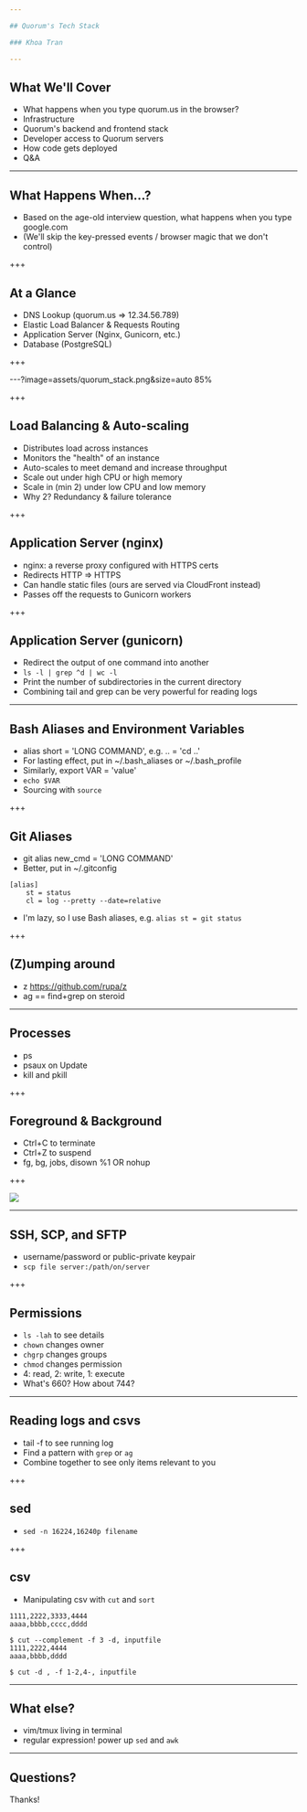 ```yaml
---

## Quorum's Tech Stack

### Khoa Tran

---
```


## What We'll Cover

- What happens when you type quorum.us in the browser?
- Infrastructure
- Quorum's backend and frontend stack
- Developer access to Quorum servers
- How code gets deployed
- Q&A

---

## What Happens When...?

- Based on the age-old interview question, what happens when you type google.com
- (We'll skip the key-pressed events / browser magic that we don't control)

+++

## At a Glance

- DNS Lookup (quorum.us => 12.34.56.789)
- Elastic Load Balancer & Requests Routing
- Application Server (Nginx, Gunicorn, etc.)
- Database (PostgreSQL)

+++

---?image=assets/quorum_stack.png&size=auto 85%

+++

## Load Balancing & Auto-scaling

- Distributes load across instances
- Monitors the "health" of an instance
- Auto-scales to meet demand and increase throughput
- Scale out under high CPU or high memory
- Scale in (min 2) under low CPU and low memory
- Why 2? Redundancy & failure tolerance

+++

## Application Server (nginx)

- nginx: a reverse proxy configured with HTTPS certs
- Redirects HTTP => HTTPS
- Can handle static files (ours are served via CloudFront instead)
- Passes off the requests to Gunicorn workers

+++

## Application Server (gunicorn)

- Redirect the output of one command into another
- `ls -l | grep ^d | wc -l`
- Print the number of subdirectories in the current directory
- Combining tail and grep can be very powerful for reading logs

---

## Bash Aliases and Environment Variables

- alias short = 'LONG COMMAND', e.g. .. = 'cd ..'
- For lasting effect, put in ~/.bash_aliases or ~/.bash_profile
- Similarly, export VAR = 'value'
- `echo $VAR`
- Sourcing with `source`

+++

## Git Aliases

- git alias new_cmd = 'LONG COMMAND'
- Better, put in ~/.gitconfig

```
[alias]
    st = status
    cl = log --pretty --date=relative
```

- I'm lazy, so I use Bash aliases, e.g. `alias st = git status`

+++

## (Z)umping around

- z https://github.com/rupa/z
- ag == find+grep on steroid

---

## Processes

- ps
- psaux on Update
- kill and pkill

+++

## Foreground & Background

- Ctrl+C to terminate
- Ctrl+Z to suspend
- fg, bg, jobs, disown %1 OR nohup

+++

![](https://i.imgur.com/XyPyVUp.png)

---

## SSH, SCP, and SFTP

- username/password or public-private keypair
- `scp file server:/path/on/server`

+++

## Permissions

- `ls -lah` to see details
- `chown` changes owner
- `chgrp` changes groups
- `chmod` changes permission
- 4: read, 2: write, 1: execute
- What's 660? How about 744?

---

## Reading logs and csvs

- tail -f to see running log
- Find a pattern with `grep` or `ag`
- Combine together to see only items relevant to you

+++

## sed

- `sed -n 16224,16240p filename`

+++

## csv

- Manipulating csv with `cut` and `sort`

```
1111,2222,3333,4444
aaaa,bbbb,cccc,dddd

$ cut --complement -f 3 -d, inputfile
1111,2222,4444
aaaa,bbbb,dddd

$ cut -d , -f 1-2,4-, inputfile
```

---

## What else?

- vim/tmux living in terminal
- regular expression! power up `sed` and `awk`

---

## Questions?

Thanks!